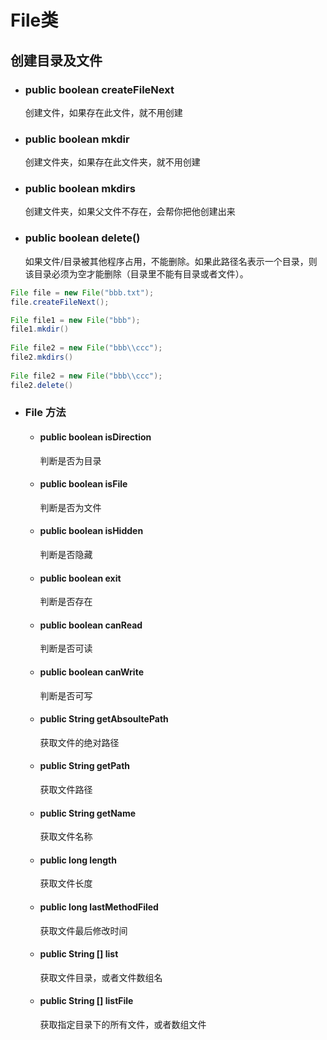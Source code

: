 # File类

## 创建目录及文件

- ### public boolean createFileNext 

  创建文件，如果存在此文件，就不用创建

- ### public boolean mkdir

  创建文件夹，如果存在此文件夹，就不用创建

- ### public boolean mkdirs

  创建文件夹，如果父文件不存在，会帮你把他创建出来

- ### public boolean delete()

  如果文件/目录被其他程序占用，不能删除。如果此路径名表示一个目录，则该目录必须为空才能删除（目录里不能有目录或者文件）。

```java
File file = new File("bbb.txt");
file.createFileNext();

File file1 = new File("bbb");
file1.mkdir()
    
File file2 = new File("bbb\\ccc");
file2.mkdirs()
    
File file2 = new File("bbb\\ccc");
file2.delete()
```

- ### File 方法

  - #### public boolean isDirection
    判断是否为目录

  - #### public  boolean isFile

    判断是否为文件

  - #### public boolean  isHidden

    判断是否隐藏

  - #### public boolean  exit

    判断是否存在

  - #### public boolean  canRead

    判断是否可读

  - #### public boolean  canWrite

    判断是否可写

  - #### public String getAbsoultePath

    获取文件的绝对路径

  - #### public String getPath

    获取文件路径

  - #### public String getName

    获取文件名称

  - #### public long length

    获取文件长度

  - #### public long lastMethodFiled

    获取文件最后修改时间

  - #### public String [] list

    获取文件目录，或者文件数组名

  - #### public String [] listFile

    获取指定目录下的所有文件，或者数组文件

